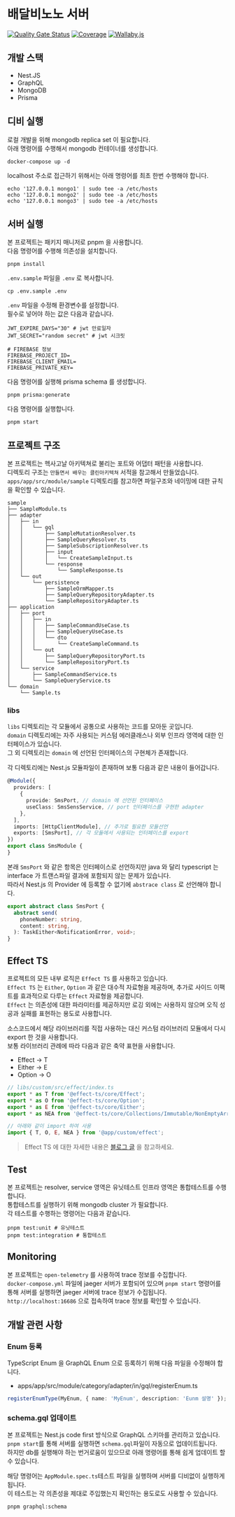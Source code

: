 # 배달비노노 서버

[![Quality Gate Status](https://sonarcloud.io/api/project_badges/measure?project=bae-no_bae-no-server&metric=alert_status)](https://sonarcloud.io/summary/new_code?id=bae-no_bae-no-server)
[![Coverage](https://sonarcloud.io/api/project_badges/measure?project=bae-no_bae-no-server&metric=coverage)](https://sonarcloud.io/summary/new_code?id=bae-no_bae-no-server)
[![Wallaby.js](https://img.shields.io/badge/wallaby.js-powered-blue.svg?style=flat&logo=github)](https://wallabyjs.com/oss/)

## 개발 스택

- Nest.JS
- GraphQL
- MongoDB
- Prisma

## 디비 실행

로컬 개발을 위해 mongodb replica set 이 필요합니다.  
아래 명령어를 수행해서 mongodb 컨테이너를 생성합니다.

```shell
docker-compose up -d
```

localhost 주소로 접근하기 위해서는 아래 명령어를 최초 한번 수행해야 합니다.

```shell
echo '127.0.0.1 mongo1' | sudo tee -a /etc/hosts
echo '127.0.0.1 mongo2' | sudo tee -a /etc/hosts
echo '127.0.0.1 mongo3' | sudo tee -a /etc/hosts
```

## 서버 실행

본 프로젝트는 패키지 매니저로 pnpm 을 사용합니다.  
다음 명령어를 수행해 의존성을 설치합니다.

```shell
pnpm install
```

`.env.sample` 파일을 `.env` 로 복사합니다.

```shell
cp .env.sample .env
```

`.env` 파일을 수정해 환경변수를 설정합니다.  
필수로 넣어야 하는 값은 다음과 같습니다.

```dotenv
JWT_EXPIRE_DAYS="30" # jwt 만료일자
JWT_SECRET="random secret" # jwt 시크릿

# FIREBASE 정보
FIREBASE_PROJECT_ID=
FIREBASE_CLIENT_EMAIL=
FIREBASE_PRIVATE_KEY=
```

다음 명령어를 실행해 prisma schema 를 생성합니다.

```shell
pnpm prisma:generate
```

다음 명령어를 실행합니다.

```shell
pnpm start
```

## 프로젝트 구조

본 프로젝트는 헥사고날 아키텍쳐로 불리는 포트와 어댑터 패턴을 사용합니다.  
디렉토리 구조는 `만들면서 배우는 클린아키텍쳐` 서적을 참고해서 만들었습니다.  
`apps/app/src/module/sample` 디렉토리를 참고하면 파일구조와 네이밍에 대한 규칙을 확인할 수 있습니다.

```text
sample
├── SampleModule.ts
├── adapter
│   ├── in
│   │   └── gql
│   │       ├── SampleMutationResolver.ts
│   │       ├── SampleQueryResolver.ts
│   │       ├── SampleSubscriptionResolver.ts
│   │       ├── input
│   │       │   └── CreateSampleInput.ts
│   │       └── response
│   │           └── SampleResponse.ts
│   └── out
│       └── persistence
│           ├── SampleOrmMapper.ts
│           ├── SampleQueryRepositoryAdapter.ts
│           └── SampleRepositoryAdapter.ts
├── application
│   ├── port
│   │   ├── in
│   │   │   ├── SampleCommandUseCase.ts
│   │   │   ├── SampleQueryUseCase.ts
│   │   │   └── dto
│   │   │       └── CreateSampleCommand.ts
│   │   └── out
│   │       ├── SampleQueryRepositoryPort.ts
│   │       └── SampleRepositoryPort.ts
│   └── service
│       ├── SampleCommandService.ts
│       └── SampleQueryService.ts
└── domain
    └── Sample.ts
```

### libs

`libs` 디렉토리는 각 모듈에서 공통으로 사용하는 코드를 모아둔 곳입니다.  
`domain` 디렉토리에는 자주 사용되는 커스텀 에러클래스나 외부 인프라 영역에 대한 인터페이스가 있습니다.  
그 외 디렉토리는 `domain` 에 선언된 인터페이스의 구현체가 존재합니다.

각 디렉토리에는 Nest.js 모듈파일이 존재하며 보통 다음과 같은 내용이 들어갑니다.

```typescript
@Module({
  providers: [
    {
      provide: SmsPort, // domain 에 선언된 인터페이스
      useClass: SmsSensService, // port 인터페이스를 구현한 adapter
    },
  ],
  imports: [HttpClientModule], // 추가로 필요한 모듈선언
  exports: [SmsPort], // 각 모듈에서 사용되는 인터페이스를 export
})
export class SmsModule {
}
```

본래 `SmsPort` 와 같은 항목은 인터페이스로 선언하지만 java 와 달리 typescript 는 interface 가 트랜스파일 결과에 포함되지 않는 문제가 있습니다.  
따라서 Nest.js 의 Provider 에 등록할 수 없기에 `abstrace class` 로 선언해야 합니다.

```typescript
export abstract class SmsPort {
  abstract send(
    phoneNumber: string,
    content: string,
  ): TaskEither<NotificationError, void>;
}
```

## Effect TS

프로젝트의 모든 내부 로직은 `Effect TS` 를 사용하고 있습니다.  
`Effect TS` 는 `Either`, `Option` 과 같은 대수적 자료형을 제공하며, 추가로 사이드 이팩트를 효과적으로 다루는 `Effect` 자료형을 제공합니다.  
`Effect` 는 의존성에 대한 파라미터를 제공하지만 로깅 외에는 사용하지 않으며 오직 성공과 실패를 표현하는 용도로 사용합니다.  

소스코드에서 해당 라이브러리를 직접 사용하는 대신 커스텀 라이브러리 모듈에서 다시 export 한 것을 사용합니다.  
보통 라이브러리 관례에 따라 다음과 같은 축약 표현을 사용합니다.

- Effect -> T
- Either -> E
- Option -> O

```typescript
// libs/custom/src/effect/index.ts
export * as T from '@effect-ts/core/Effect';
export * as O from '@effect-ts/core/Option';
export * as E from '@effect-ts/core/Either';
export * as NEA from '@effect-ts/core/Collections/Immutable/NonEmptyArray';

// 아래와 같이 import 하여 사용
import { T, O, E, NEA } from '@app/custom/effect';
```

> Effect TS 에 대한 자세한 내용은 [블로그 글](https://jbl428.github.io/2023/02/11/write-testable-efficient-code-with-effect-ts/) 을 참고하세요.

## Test

본 프로젝트는 resolver, service 영역은 유닛테스트 인프라 영역은 통합테스트를 수행합니다.  
통합테스트를 실행하기 위해 mongodb cluster 가 필요합니다.  
각 테스트를 수행하는 명령어는 다음과 같습니다.

```shell
pnpm test:unit # 유닛테스트
pnpm test:integration # 통합테스트
```

## Monitoring

본 프로젝트는 `open-telemetry` 를 사용하여 trace 정보를 수집합니다.  
`docker-compose.yml` 파일에 jaeger 서버가 포함되어 있으며 `pnpm start` 명령어를 통해 서버를 실행하면 jaeger 서버에 trace 정보가 수집됩니다.  
`http://localhost:16686` 으로 접속하여 trace 정보를 확인할 수 있습니다.


## 개발 관련 사항

### Enum 등록

TypeScript Enum 을 GraphQL Enum 으로 등록하기 위해 다음 파일을 수정해야 합니다.

- apps/app/src/module/category/adapter/in/gql/registerEnum.ts

```typescript
registerEnumType(MyEnum, { name: 'MyEnum', description: 'Eunm 설명' });
```

### schema.gql 업데이트

본 프로젝트는 Nest.js code first 방식으로 GraphQL 스키마를 관리하고 있습니다.  
`pnpm start`를 통해 서버를 실행하면 `schema.gql`파일이 자동으로 업데이트됩니다.  
하지만 db를 실행해야 하는 번거로움이 있으므로 아래 명령어를 통해 쉽게 업데이트 할 수 있습니다.

해당 명령어는 `AppModule.spec.ts`테스트 파일을 실행하며 서버를 디비없이 실행하게 됩니다.  
이 테스트는 각 의존성을 제대로 주입했는지 확인하는 용도로도 사용할 수 있습니다.

```shell
pnpm graphql:schema
```
